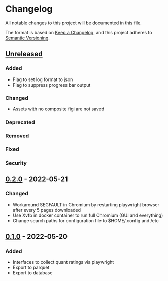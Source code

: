 # Changelog
All notable changes to this project will be documented in this file.

The format is based on [Keep a Changelog](https://keepachangelog.com/en/1.0.0/),
and this project adheres to [Semantic Versioning](https://semver.org/spec/v2.0.0.html).

## [Unreleased]
### Added
- Flag to set log format to json
- Flag to suppress progress bar output

### Changed
- Assets with no composite figi are not saved

### Deprecated

### Removed

### Fixed

### Security

## [0.2.0] - 2022-05-21
### Changed
- Workaround SEGFAULT in Chromium by restarting playwright browser after
  every 5 pages downloaded
- Use Xvfb in docker container to run full Chromium (GUI and everything)
- Change search paths for configuration file to $HOME/.config and /etc

## [0.1.0] - 2022-05-20
### Added
- Interfaces to collect quant ratings via playwright
- Export to parquet
- Export to database

[Unreleased]: https://github.com/penny-vault/import-sa-quant-rank/compare/v0.2.0...HEAD
[0.2.0]: https://github.com/penny-vault/import-sa-quant-rank/compare/v0.1.0...v0.2.0
[0.1.0]: https://github.com/penny-vault/import-sa-quant-rank/releases/tag/v0.1.0
